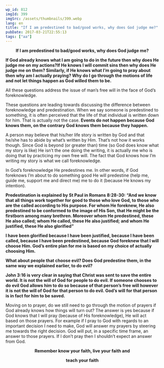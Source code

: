 ```yaml
---
wp_id: 812
imgId: 399
imgSrc: /assets/thumbnails/399.webp
lang: en
title: "If I am predestined to bad/good works, why does God judge me?"
pubDate: 2017-03-21T22:55:13
tags: ["aa"]
---
```


<!-- page: 6 -->

<p style="text-align: center;"><strong>If I am predestined to bad/good works, why does God judge me?</strong></p>
<p><strong>If God already knows what I am going to do in the future then why does He judge me on my actions?If He knows I will commit sins then why does He judge me on them? Similarly, if He knows what I’m going to pray about then why am I actually praying? Why do I go through the motions of life and not let things happen as God willed them to be.</strong></p>
<p>All these questions address the issue of man’s free will in the face of God’s foreknowledge.</p>
<p>These questions are leading towards discussing the difference between foreknowledge and predestination. When we say someone is predestined to something, it is often perceived that the life of that individual is written down for him. That is actually not the case. <strong>Events do not happen because God knows them, on the contrary God knows them because they happen.</strong></p>
<p>A person may believe that his/her life story is written by God and that he/she has to abide by what’s written by Him. That’s not how it works though. Since God is beyond (or greater than) time (so God does know what my story is like) He isn’t the one doing the writing, it is actually me who is doing that by practicing my own free will. The fact that God knows how I’m writing my story is what we call foreknowledge.</p>
<p>In God’s foreknowledge He predestines me. In other words, if God foreknows I’m about to do something good He will predestine (help me, guide me, support me and direct me) me to do it (because He knows my intention).</p>
<p><strong>Predestination is explained by St Paul in Romans 8:28-30: “And we know that all things work together for good to those who love God, to those who are the called according to His purpose. For whom He foreknew, He also predestined to be conformed to the image of His Son, that He might be the firstborn among many brethren. Moreover whom He predestined, these He also called; whom He called, these He also justified; and whom He justified, these He also glorified”</strong></p>
<p><strong>I have been glorified because I have been justified, because I have been called, because I have been predestined, because God foreknew that I will choose Him. God’s entire plan for me is based on my choice of actually choosing Him.</strong></p>
<p><strong>What about people that choose evil? Does God predestine them, in the same way we explained earlier, to do evil?</strong></p>
<p><strong>John 3:16 is very clear in saying that Christ was sent to save the entire world. It is not the will of God for people to do evil. If someone chooses to do evil God allows him to do so because of that person’s free will however it is not the will of God for that person to do evil. God’s will for that person is in fact for him to be saved.</strong></p>
<p>Moving on to prayer, do we still need to go through the motion of prayers if God already knows how things will turn out? The answer is yes because if God knows that I will pray (because of His foreknowledge), He will act based on those prayers. For example if I pray to God with regards to an important decision I need to make, God will answer my prayers by steering me towards the right decision. God will put, in a specific time frame, an answer to those prayers. If I don’t pray then I shouldn’t expect an answer from God.</p>
<p style="text-align: center;"><strong>Remember know your faith, live your faith and</strong></p>
<p style="text-align: center;"><strong> teach your faith</strong></p>
